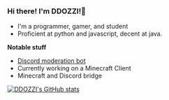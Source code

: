 ### Hi there! I'm DDOZZI!👋

* I'm a programmer, gamer, and student 
* Proficient at python and javascript, decent at java.

**Notable stuff**
* [Discord moderation bot](https://github.com/ddozzi/ban-notifier)                  
* Currently working on a Minecraft Client
* Minecraft and Discord bridge 

[![DDOZZI's GitHub stats](https://github-readme-stats.vercel.app/api?username=DDOZZI&theme=dark)](https://github.com/anuraghazra/github-readme-stats)


